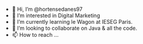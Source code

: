 - 👋 Hi, I’m @hortensedanes97
- 👀 I’m interested in Digital Marketing
- 🌱 I’m currently learning le Wagon at IESEG Paris.
- 💞️ I’m looking to collaborate on Java & all the code. 
- 📫 How to reach ...

<!---
hortensedanes97/hortensedanes97 is a ✨ special ✨ repository because its `README.md` (this file) appears on your GitHub profile.
You can click the Preview link to take a look at your changes.
--->
